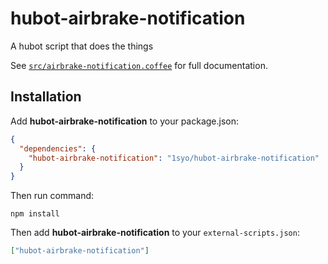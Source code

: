 # hubot-airbrake-notification

A hubot script that does the things

See [`src/airbrake-notification.coffee`](src/airbrake-notification.coffee) for full documentation.

## Installation

Add **hubot-airbrake-notification** to your package.json:

```json
{
  "dependencies": {
    "hubot-airbrake-notification": "1syo/hubot-airbrake-notification"
  }
}
```

Then run command:

```shell
npm install
```

Then add **hubot-airbrake-notification** to your `external-scripts.json`:

```json
["hubot-airbrake-notification"]
```
